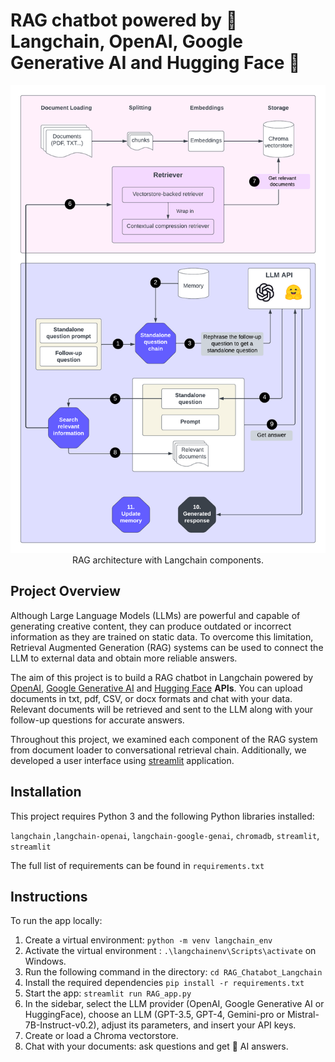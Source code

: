 # RAG chatbot powered by 🔗 Langchain, OpenAI, Google Generative AI and Hugging Face 🤗

<div align="center">
  <img src="https://github.com/AlaGrine/RAG_chatabot_with_Langchain/blob/main/data/docs/RAG_architecture.png" >
  <figcaption>RAG architecture with Langchain components.</figcaption>
</div>

## Project Overview <a name="overview"></a>

Although Large Language Models (LLMs) are powerful and capable of generating creative content, they can produce outdated or incorrect information as they are trained on static data. To overcome this limitation, Retrieval Augmented Generation (RAG) systems can be used to connect the LLM to external data and obtain more reliable answers.

The aim of this project is to build a RAG chatbot in Langchain powered by [OpenAI](https://platform.openai.com/overview), [Google Generative AI](https://ai.google.dev/?hl=en) and [Hugging Face](https://huggingface.co/) **APIs**. You can upload documents in txt, pdf, CSV, or docx formats and chat with your data. Relevant documents will be retrieved and sent to the LLM along with your follow-up questions for accurate answers.

Throughout this project, we examined each component of the RAG system from document loader to conversational retrieval chain. Additionally, we developed a user interface using [streamlit](https://streamlit.io/) application.

## Installation <a name="installation"></a>

This project requires Python 3 and the following Python libraries installed:

`langchain` ,`langchain-openai`, `langchain-google-genai`, `chromadb`, `streamlit`, `streamlit`

The full list of requirements can be found in `requirements.txt`

## Instructions <a name="instructions"></a>

To run the app locally:

1. Create a virtual environment: `python -m venv langchain_env`
2. Activate the virtual environment : `.\langchainenv\Scripts\activate` on Windows.
3. Run the following command in the directory: `cd RAG_Chatabot_Langchain`
4. Install the required dependencies `pip install -r requirements.txt`
5. Start the app: `streamlit run RAG_app.py`
6. In the sidebar, select the LLM provider (OpenAI, Google Generative AI or HuggingFace), choose an LLM (GPT-3.5, GPT-4, Gemini-pro or Mistral-7B-Instruct-v0.2), adjust its parameters, and insert your API keys.
7. Create or load a Chroma vectorstore.
8. Chat with your documents: ask questions and get 🤖 AI answers.

